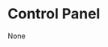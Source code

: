 <!-- source: https://support.hypernode.com/en/services/control-panel/how-to-use-2fa-for-the-control-panel/ -->
# Control Panel
None
